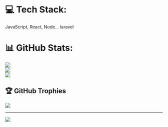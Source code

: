 
# 💻 Tech Stack:
JavaScript, React, Node... laravel
# 📊 GitHub Stats:
![](https://github-readme-stats.vercel.app/api?username=bishnulimbu&theme=default&hide_border=false&include_all_commits=true&count_private=true)<br/>
![](https://github-readme-streak-stats.herokuapp.com/?user=bishnulimbu&theme=default&hide_border=false)<br/>
![](https://github-readme-stats.vercel.app/api/top-langs/?username=bishnulimbu&theme=default&hide_border=false&include_all_commits=true&count_private=true&layout=compact)

## 🏆 GitHub Trophies
![](https://github-profile-trophy.vercel.app/?username=bishnulimbu&theme=default&no-frame=false&no-bg=true&margin-w=4)

---
[![](https://visitcount.itsvg.in/api?id=bishnulimbu&icon=0&color=0)](https://visitcount.itsvg.in)

<!-- Proudly created with GPRM ( https://gprm.itsvg.in ) -->
